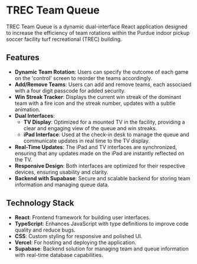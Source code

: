 # TREC Team Queue

TREC Team Queue is a dynamic dual-interface React application designed to increase the efficiency of team rotations within the Purdue indoor pickup soccer facility turf recreational (TREC) building.

## Features

- **Dynamic Team Rotation**: Users can specify the outcome of each game on the 'control' screen to reorder the teams accordingly.
- **Add/Remove Teams**: Users can add and remove teams, each associaed with a four digit passcode for added security.
- **Win Streak Tracker**: Displays the current win streak of the dominant team with a fire icon and the streak number, updates with a subtle animation. 
- **Dual Interfaces**:
  - **TV Display**: Optimized for a mounted TV in the facility, providing a clear and engaging view of the queue and win streaks.
  - **iPad Interface**: Used at the check-in desk to manage the queue and communicate updates in real time to the TV display.
- **Real-Time Updates**: The iPad and TV interfaces are synchronized, ensuring that any updates made on the iPad are instantly reflected on the TV.
- **Responsive Design**: Both interfaces are optimized for their respective devices, ensuring usability and clarity.
- **Backend with Supabase**: Secure and scalable backend for storing team information and managing queue data.

## Technology Stack

- **React**: Frontend framework for building user interfaces.
- **TypeScript**: Enhances JavaScript with type definitions to improve code quality and reduce bugs.
- **CSS**: Custom styling for responsive and polished UI.
- **Vercel**: For hosting and deploying the application.
- **Supabase**: Backend solution for managing team and queue information with real-time database capabilities.
